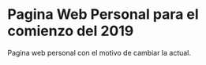 # Pagina Web Personal para el comienzo del 2019
Pagina web personal con el motivo de cambiar la actual.

